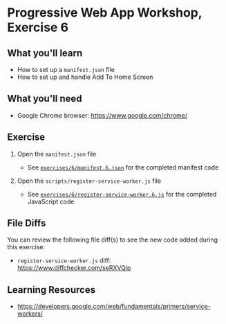 # Progressive Web App Workshop, Exercise 6

## What you'll learn

- How to set up a `manifest.json` file
- How to set up and handle Add To Home Screen

## What you'll need

- Google Chrome browser: <https://www.google.com/chrome/>

## Exercise

1. Open the `manifest.json` file

    - See [`exercises/6/manifest.6.json`](manifest.6.json) for the completed manifest code

1. Open the `scripts/register-service-worker.js` file

    - See [`exercises/6/register-service-worker.6.js`](register-service-worker.6.js) for the completed JavaScript code

## File Diffs

You can review the following file diff(s) to see the new code added during this exercise:

- `register-service-worker.js` diff: https://www.diffchecker.com/seRXVQip


## Learning Resources

- https://developers.google.com/web/fundamentals/primers/service-workers/
